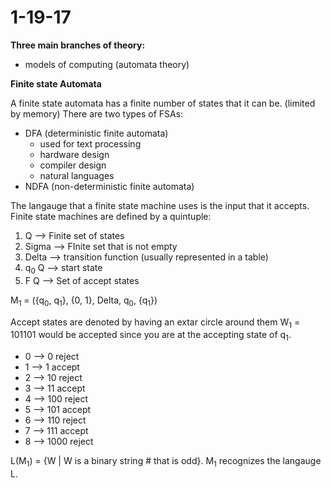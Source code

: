 # 1-19-17

**Three main branches of theory:**
- models of computing (automata theory)

**Finite state Automata**

A finite state automata has a finite number of states that it can be. (limited by memory)
There are two types of FSAs:
  - DFA (deterministic finite automata)
    - used for text processing
    - hardware design
    - compiler design
    - natural languages
  - NDFA (non-deterministic finite automata)

 The langauge that a finite state machine uses is the input that it accepts. Finite state machines are defined by a quintuple:
 1. Q --> Finite set of states
 2. Sigma --> FInite set that is not empty
 3. Delta --> transition function (usually represented in a table)
 4. q<sub>0</sub> Q --> start state
 5. F Q  --> Set of accept states

M<sub>1</sub> = ({q<sub>0</sub>, q<sub>1</sub>}, {0, 1}, Delta, q<sub>0</sub>, {q<sub>1</sub>})

Accept states are denoted by having an extar circle around them
W<sub>1</sub> = 101101 would be accepted since you are at the accepting state of q<sub>1</sub>.

- 0 --> 0 reject
- 1 --> 1 accept
- 2 --> 10 reject
- 3 --> 11 accept
- 4 --> 100 reject
- 5 --> 101 accept
- 6 --> 110 reject
- 7 --> 111 accept
- 8 --> 1000 reject

L(M<sub>1</sub>) = {W | W is a binary string # that is odd}. M<sub>1</sub> recognizes the langauge L.

